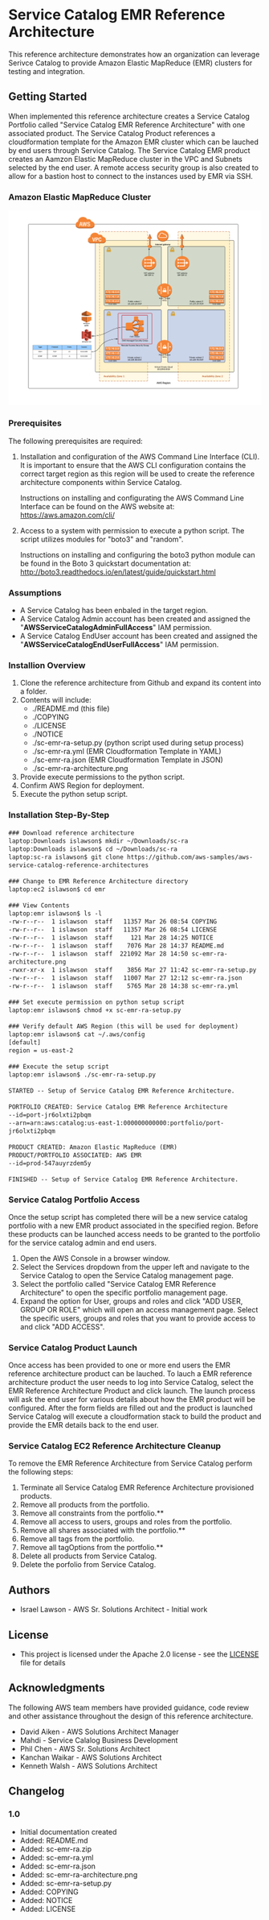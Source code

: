 # Service Catalog EMR Reference Architecture

This reference architecture demonstrates how an organization can leverage Serivce Catalog to provide Amazon Elastic MapReduce (EMR) clusters for testing and integration.

## Getting Started

When implemented this reference architecture creates a Service Catalog Portfolio called "Service Catalog EMR Reference Architecture" with one associated product.  The Service Catalog Product references a cloudformation template for the Amazon EMR cluster which can be lauched by end users through Service Catalog.  The Service Catalog EMR product creates an Aamzon Elastic MapReduce cluster in the VPC and Subnets selected by the end user.  A remote access security group is also created to allow for a bastion host to connect to the instances used by EMR via SSH.

### Amazon Elastic MapReduce Cluster

![sc-emr-ra-architecture.png](sc-emr-ra-architecture.png)

### Prerequisites

The following prerequisites are required:

1. Installation and configuration of the AWS Command Line Interface (CLI).  It is important to ensure that the AWS CLI configuration contains the correct target region as this region will be used to create the reference architecture components within Service Catalog.

    Instructions on installing and configurating the AWS Command Line Interface can be found on the AWS website at: https://aws.amazon.com/cli/

2. Access to a system with permission to execute a python script. The script utilizes modules for "boto3" and "random".

    Instructions on installing and configuring the boto3 python module can be found in the Boto 3 quickstart documentation at: http://boto3.readthedocs.io/en/latest/guide/quickstart.html

### Assumptions

* A Service Catalog has been enbaled in the target region.
* A Service Catalog Admin account has been created and assigned the "**AWSServiceCatalogAdminFullAccess**" IAM permission.
* A Service Catalog EndUser account has been created and assigned the "**AWSServiceCatalogEndUserFullAccess**" IAM permission.

### Installion Overview

1. Clone the reference architecture from Github and expand its content into a folder.
2. Contents will include:
    * ./README.md (this file)
    * ./COPYING
    * ./LICENSE
    * ./NOTICE
    * ./sc-emr-ra-setup.py (python script used during setup process)
    * ./sc-emr-ra.yml (EMR Cloudformation Template in YAML)
    * ./sc-emr-ra.json (EMR Cloudformation Template in JSON)
    * ./sc-emr-ra-architecture.png
3. Provide execute permissions to the python script.
4. Confirm AWS Region for deployment.
5. Execute the python setup script.

### Installation Step-By-Step

```text
### Download reference architecture
laptop:Downloads islawson$ mkdir ~/Downloads/sc-ra
laptop:Downloads islawson$ cd ~/Downloads/sc-ra
laptop:sc-ra islawson$ git clone https://github.com/aws-samples/aws-service-catalog-reference-architectures       

### Change to EMR Reference Architecture directory
laptop:ec2 islawson$ cd emr      

### View Contents
laptop:emr islawson$ ls -l
-rw-r--r--  1 islawson  staff   11357 Mar 26 08:54 COPYING
-rw-r--r--  1 islawson  staff   11357 Mar 26 08:54 LICENSE
-rw-r--r--  1 islawson  staff     121 Mar 28 14:25 NOTICE
-rw-r--r--  1 islawson  staff    7076 Mar 28 14:37 README.md
-rw-r--r--  1 islawson  staff  221092 Mar 28 14:50 sc-emr-ra-architecture.png
-rwxr-xr-x  1 islawson  staff    3856 Mar 27 11:42 sc-emr-ra-setup.py
-rw-r--r--  1 islawson  staff   11007 Mar 27 12:12 sc-emr-ra.json
-rw-r--r--  1 islawson  staff    5765 Mar 28 14:38 sc-emr-ra.yml

### Set execute permission on python setup script
laptop:emr islawson$ chmod +x sc-emr-ra-setup.py 

### Verify default AWS Region (this will be used for deployment)
laptop:emr islawson$ cat ~/.aws/config
[default]
region = us-east-2

### Execute the setup script 
laptop:emr islawson$ ./sc-emr-ra-setup.py 

STARTED -- Setup of Service Catalog EMR Reference Architecture.

PORTFOLIO CREATED: Service Catalog EMR Reference Architecture
--id=port-jr6olxti2pbqm
--arn=arn:aws:catalog:us-east-1:000000000000:portfolio/port-jr6olxti2pbqm

PRODUCT CREATED: Amazon Elastic MapReduce (EMR)
PRODUCT/PORTFOLIO ASSOCIATED: AWS EMR
--id=prod-547auyrzdem5y

FINISHED -- Setup of Service Catalog EMR Reference Architecture.
```

### Service Catalog Portfolio Access

Once the setup script has completed there will be a new service catalog portfolio with a new EMR product associated in the specified region.  Before these products can be launched access needs to be granted to the portfolio for the service catalog admin and end users.

1. Open the AWS Console in a browser window.
2. Select the Services dropdown from the upper left and navigate to the Service Catalog to open the Service Catalog management page.
3. Select the portfolio called "Service Catalog EMR Reference Architecture" to open the specific portfolio management page.
4. Expand the option for User, groups and roles and click "ADD USER, GROUP OR ROLE" which will open an access management page.  Select the specific users, groups and roles that you want to provide access to and click "ADD ACCESS".

### Service Catalog Product Launch

Once access has been provided to one or more end users the EMR reference architecture product can be lauched.  To lauch a EMR reference architecture product the user needs to log into Service Catalog, select the EMR Reference Architecture Product and click launch.  The launch process will ask the end user for various details about how the EMR product will be configured.  After the form fields are filled out and the product is launched Service Catalog will execute a cloudformation stack to build the product and provide the EMR details back to the end user.

### Service Catalog EC2 Reference Architecture Cleanup

To remove the EMR Reference Architecture from Service Catalog perform the following steps:

1. Terminate all Service Catalog EMR Reference Architecture provisioned products.
2. Remove all products from the portfolio.
3. Remove all constraints from the portfolio.**
3. Remove all access to users, groups and roles from the portfolio.
4. Remove all shares associated with the portfolio.**
4. Remove all tags from the portfolio.
5. Remove all tagOptions from the portfolio.**
5. Delete all products from Service Catalog.
5. Delete the porfolio from Service Catalog.

## Authors

* Israel Lawson - AWS Sr. Solutions Architect - Initial work

## License

* This project is licensed under the Apache 2.0 license - see the [LICENSE](LICENSE) file for details

## Acknowledgments

The following AWS team members have provided guidance, code review and other assistance throughout the design of this reference architecture.

* David Aiken - AWS Solutions Architect Manager
* Mahdi - Service Calalog Business Development
* Phil Chen - AWS Sr. Solutions Architect
* Kanchan Waikar - AWS Solutions Architect
* Kenneth Walsh - AWS Solutions Architect

## Changelog

### 1.0
* Initial documentation created
* Added: README.md
* Added: sc-emr-ra.zip
* Added: sc-emr-ra.yml   
* Added: sc-emr-ra.json      
* Added: sc-emr-ra-architecture.png   
* Added: sc-emr-ra-setup.py         
* Added: COPYING
* Added: NOTICE
* Added: LICENSE